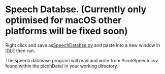 # Speech Databse. (Currently only optimised for macOS other platforms will be fixed soon) 
Right click and save as[SpeechDatabse.py](https://github.com/ohbot/picoh-python/blob/master/tools/SpeechDatabase/SpeechDatabase.py) and paste into a new window in IDLE then run.

The speech database program will read and write from PicohSpeech.csv found within the picohData/ in your working directory. 
